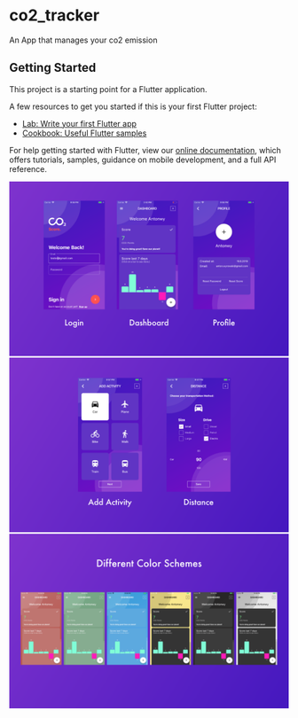 # co2_tracker

An App that manages your co2 emission

## Getting Started

This project is a starting point for a Flutter application.

A few resources to get you started if this is your first Flutter project:

- [Lab: Write your first Flutter app](https://flutter.dev/docs/get-started/codelab)
- [Cookbook: Useful Flutter samples](https://flutter.dev/docs/cookbook)

For help getting started with Flutter, view our
[online documentation](https://flutter.dev/docs), which offers tutorials,
samples, guidance on mobile development, and a full API reference.


![img1](/Example-Images/screen1.png)
![img2](/Example-Images/screen2.png)
![img3](/Example-Images/screen3.png)
